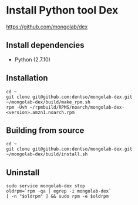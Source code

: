 # Install Python tool Dex

https://github.com/mongolab/dex

## Install dependencies
- Python (2.7.10)

## Installation
```
cd ~
git clone git@github.com:dentso/mongolab-dex.git
~/mongolab-dex/build/make_rpm.sh
rpm -Uvh ~/rpmbuild/RPMS/noarch/mongolab-dex-<version>.amzn1.noarch.rpm
```

## Building from source
```
cd ~
git clone git@github.com:dentso/mongolab-dex.git
~/mongolab-dex/build/install.sh
```


## Uninstall
```
sudo service mongolab-dex stop
oldrpm=`rpm -qa | egrep -i mongolab-dex`
[ -n "$oldrpm" ] && sudo rpm -e $oldrpm
```

